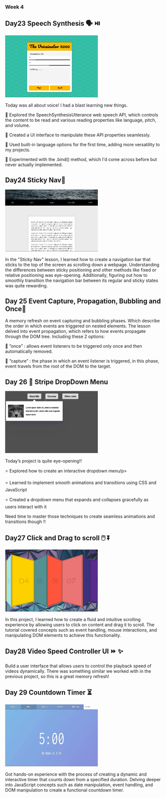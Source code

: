 ### Week 4

## Day23 Speech Synthesis 🗣️ ⏯️

<img width="300" height="200" src="./images/day23.gif">
<p> Today was all about voice! I had a blast learning new things. </p>

<p>🌟 Explored the SpeechSynthesisUtterance web speech API, which controls the content to be read and various reading properties like language, pitch, and volume.

🌟 Created a UI interface to manipulate these API properties seamlessly.

🌟 Used built-in language options for the first time, adding more versatility to my projects.

🌟 Experimented with the .bind() method, which I'd come across before but never actually implemented.</p>


## Day24 Sticky Nav👀

<img width="300" height="200" src="./images/day24.gif">
<p> In the "Sticky Nav" lesson, I learned how to create a navigation bar that sticks to the top of the screen as scrolling down a webpage.  Understanding the differences between sticky positioning and other methods like fixed or relative positioning was eye-opening. Additionally, figuring out how to smoothly transition the navigation bar between its regular and sticky states was quite rewarding.</p>


## Day 25 Event Capture, Propagation, Bubbling and Once🫧

<p>A memory refresh on event capturing and bubbling phases. Which describe the order in which events are triggered on nested elements. The lesson delved into event propagation, which refers to how events propagate through the DOM tree.  Including these 2 options:</p>

<p>🌟 ”once” : allows event listeners to be triggered only once and then automatically removed.</p>

<p>🌟 ”capture” :  the phase in which an event listener is triggered, in this phase, event travels from the root of the DOM to the target.</p>


## Day 26 🔽 Stripe DropDown Menu

<img width="300" height="200" src="./images/day26.gif">

<p>Today’s project is quite eye-opening!!</p>

<p>⭐ Explored how to create an interactive  dropdown menu/p>

<p>⭐ Learned to implement smooth animations and transitions using CSS and JavaScript</p>

<p>⭐ Created a dropdown menu that expands and collapses gracefully as  users interact with it</p>

<p>Need time to master those techniques to create seamless animations and transitions though !!</p>


## Day27 Click and Drag to scroll 🖱️ ⏬

<img width="300" height="200" src="./images/day27.gif">
<p>In this project, I learned how to create a fluid and intuitive scrolling experience by allowing users to click on content and drag it to scroll. The tutorial covered concepts such as event handling, mouse interactions, and manipulating DOM elements to achieve this functionality.<p>


## Day28 Video Speed Controller UI ⏩ ✨

<p>Build a user interface that allows users to control the playback speed of videos dynamically. There was something similar we worked with in the previous project, so this is a great memory refresh! </p>

## Day 29 Countdown Timer ⏳

<img width="300" height="200" src="./images/day29.gif">
<p>Got hands-on experience with the process of creating a dynamic and interactive timer that counts down from a specified duration. Delving deeper into JavaScript concepts such as date manipulation, event handling, and DOM manipulation to create a functional countdown timer.</p>
